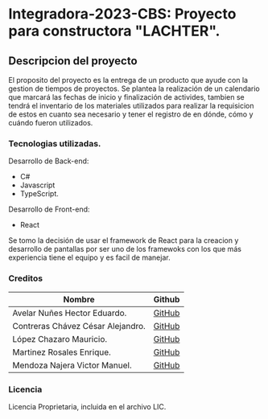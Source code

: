 # Integradora-2023-CBS: Proyecto para constructora "LACHTER". 

## Descripcion del proyecto
El proposito del proyecto es la entrega de un producto que ayude con la gestion de tiempos de proyectos. Se plantea la realización de un calendario que marcará las fechas de inicio y finalización de activides, tambien se tendrá el inventario de los materiales utilizados para realizar la requisicion de estos en cuanto sea necesario y tener el registro de en dónde, cómo y cuándo fueron utilizados. 

### Tecnologias utilizadas.
Desarrollo de Back-end:
- C#
- Javascript
- TypeScript.

Desarrollo de Front-end:
- React

Se tomo la decisión de usar el framework de React para la creacion y desarrollo de pantallas por ser uno de los framewoks con los que más experiencia tiene el equipo y es facil de manejar.



### Creditos

| Nombre | Github |
| --- | --- |
| Avelar Nuñes Hector Eduardo. | [GitHub]() |
| Contreras Chávez César Alejandro. | [GitHub](https://github.com/cesarFile) |
| López Chazaro Mauricio. | [GitHub](https://github.com/MauricioEnLaUni) |
| Martinez Rosales Enrique. | [GitHub](https://github.com/EnriqueMTzEkO) |
| Mendoza Najera Victor Manuel. | [GitHub](https://github.com/VictorMendoza509) |

### Licencia
Licencia Proprietaria, incluida en el archivo LIC.
